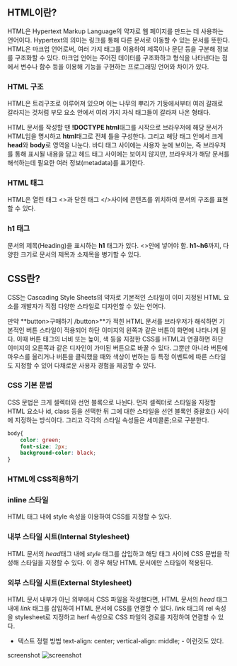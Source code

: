 ## HTML이란?
HTML은 Hypertext Markup Language의 약자로 웹 페이지를 만드는 데 사용하는 언어이다.
Hypertext의 의미는 링크를 통해 다른 문서로 이동할 수 있는 문서를 뜻한다.
HTML은 마크업 언어로써, 여러 가지 태그를 이용하여 제목이나 문단 등을 구분해 정보를 구조화할 수 있다. 마크업 언어는 주어진 데이터를 구조화하고 형식을 나타낸다는 점에서 변수나 함수 등을 이용해 기능을 구현하는 프로그래밍 언어와 차이가 있다.

### HTML 구조
HTML은 트리구조로 이루어져 있으며 이는 나무의 뿌리가 기둥에서부터 여러 갈래로 갈라지는 것처럼 부모 요소 안에서 여러 가지 자식 태그들이 갈라져 나온 형태다. 

HTML 문서를 작성할 땐 **!DOCTYPE html**태그를 시작으로 브라우저에 해당 문서가 HTML임을 명시하고 **html**태그로 전체 틀을 구성한다. 그리고 해당 태그 안에서 크게 **head**와 **body**로 영역을 나눈다. 바디 태그 사이에는 사용자 눈에 보이는, 즉 브라우저를 통해 표시될 내용을 담고 헤드 태그 사이에는 보이지 않지만, 브라우저가 해당 문서를 해석하는데 필요한 여러 정보(metadata)를 표기한다.

### HTML 태그
HTML은 열린 태그 <>과 닫힌 태그 </>사이에 콘텐츠를 위치하여 문서의 구조를 표현할 수 있다.

### h1 태그
문서의 제목(Heading)을 표시하는 **h1** 태그가 있다. <>안에 넣어야 함. **h1~h6**까지, 다양한 크기로 문서의 제목과 소제목을 병기할 수 있다.

## CSS란?
CSS는 Cascading Style Sheets의 약자로 기본적인 스타일이 이미 지정된 HTML 요소를 개발자가 직접 다양한 스타일로 디자인할 수 있는 언어다.

만약 **button>구매하기 /button>**가 적힌 HTML 문서를 브라우저가 해석하면 기본적인 버튼 스타일이 적용되어 하단 이미지의 왼쪽과 같은 버튼이 화면에 나타나게 된다. 이때 버튼 태그의 너비 또는 높이, 색 등을 지정한 CSS를 HTML과 연결하면 하단 이미지의 오른쪽과 같은 디자인이 가미된 버튼으로 바꿀 수 있다.
그뿐만 아니라 버튼에 마우스를 올리거나 버튼을 클릭했을 때와 색상이 변하는 등 특정 이벤트에 따른 스타일도 지정할 수 있어 다채로운 사용자 경험을 제공할 수 있다.

### CSS 기본 문법
CSS 문법은 크게 셀렉터와 선언 블록으로 나뉜다. 먼저 셀렉터로 스타일을 지정할 HTML 요소나 id, class 등을 선택한 뒤 그에 대한 스타일을 선언 블록인 중괄호{} 사이에 지정하는 방식이다. 그리고 각각의 스타일 속성들은 세미콜론;으로 구분한다.
```css
body{
    color: green;
    font-size: 2px;
    background-color: black;
}
```

### HTML에 CSS적용하기
### inline 스타일
HTML 태그 내에 style 속성을 이용하여 CSS를 지정할 수 있다.
### 내부 스타일 시트(Internal Stylesheet)
HTML 문서의 *head*태그 내에 *style* 태그를 삽입하고 해당 태그 사이에 CSS 문법을 작성해 스타일을 지정할 수 있다. 이 경우 해당 HTML 문서에만 스타일이 적용된다.
### 외부 스타일 시트(External Stylesheet)
HTML 문서 내부가 아닌 외부에서 CSS 파일을 작성했다면, HTML 문서의 *head* 태그 내에 *link* 태그를 삽입하여 HTML 문서에 CSS를 연결할 수 있다. *link* 태그의 rel 속성을 stylesheet로 지정하고 herf 속성으로 CSS 파일의 경로를 지정하여 연결할 수 있다.
    <link rel="stylesheet" href="/style.css">

* 텍스트 정렬 방법
    text-align: center;
    vertical-align: middle; - 이런것도 있다.

screenshot
![screenshot](https://github.com/tablemin03/2024-1-Web-Study/assets/87592982/18572264-84b8-4fd3-bea7-e2b83e17e9c4)